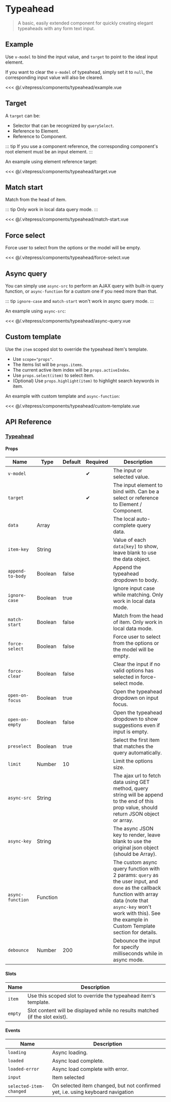 # Typeahead

> A basic, easily extended component for quickly creating elegant typeaheads with any form text input.

## Example

Use `v-model` to bind the input value, and `target` to point to the ideal input element.

If you want to clear the `v-model` of typeahead, simply set it to `null`, the corresponding input value will also be cleared.

<ClientOnly><typeahead-example/></ClientOnly>

<<< @/.vitepress/components/typeahead/example.vue

## Target

A `target` can be:

* Selector that can be recognized by `querySelect`.
* Reference to Element.
* Reference to Component.

::: tip
If you use a component reference, the corresponding component's root element must be an input element.
:::

An example using element reference target:

<ClientOnly><typeahead-target/></ClientOnly>

<<< @/.vitepress/components/typeahead/target.vue

## Match start

Match from the head of item.

::: tip
Only work in local data query mode.
:::

<ClientOnly><typeahead-match-start/></ClientOnly>

<<< @/.vitepress/components/typeahead/match-start.vue

## Force select

Force user to select from the options or the model will be empty.

<ClientOnly><typeahead-force-select/></ClientOnly>

<<< @/.vitepress/components/typeahead/force-select.vue

## Async query

You can simply use `async-src` to perform an AJAX query with built-in query function, or `async-function` for a custom one if you need more than that.

::: tip
`ignore-case` and `match-start` won't work in async query mode.
:::

An example using `async-src`:

<ClientOnly><typeahead-async-query/></ClientOnly>

<<< @/.vitepress/components/typeahead/async-query.vue

## Custom template

Use the `item` scoped slot to override the typeahead item's template.

* Use `scope="props"`.
* The items list will be `props.items`.
* The current active item index will be `props.activeIndex`.
* Use `props.select(item)` to select item.
* (Optional) Use `props.highlight(item)` to highlight search keywords in item.

An example with custom template and `async-function`:

<ClientOnly><typeahead-custom-template/></ClientOnly>

<<< @/.vitepress/components/typeahead/custom-template.vue

## API Reference

### [Typeahead](https://github.com/uiv-lib/uiv/blob/1.x/src/components/typeahead/Typeahead.vue)

#### Props

| Name             | Type     | Default | Required | Description                                                                                                                                                                                                                         |
|------------------|----------|---------|----------|-------------------------------------------------------------------------------------------------------------------------------------------------------------------------------------------------------------------------------------|
| `v-model`        |          |         | &#10004; | The input or selected value.                                                                                                                                                                                                        |
| `target`         |          |         | &#10004; | The input element to bind with. Can be a select or reference to Element / Component.                                                                                                                                                |
| `data`           | Array    |         |          | The local auto-complete query data.                                                                                                                                                                                                 |
| `item-key`       | String   |         |          | Value of each `data[key]` to show, leave blank to use the data object.                                                                                                                                                              |
| `append-to-body` | Boolean  | false   |          | Append the typeahead dropdown to body.                                                                                                                                                                                              |
| `ignore-case`    | Boolean  | true    |          | Ignore input case while matching. Only work in local data mode.                                                                                                                                                                     |
| `match-start`    | Boolean  | false   |          | Match from the head of item. Only work in local data mode.                                                                                                                                                                          |
| `force-select`   | Boolean  | false   |          | Force user to select from the options or the model will be empty.                                                                                                                                                                   |
| `force-clear`    | Boolean  | false   |          | Clear the input if no valid options has selected in force-select mode.                                                                                                                                                              |
| `open-on-focus`  | Boolean  | true    |          | Open the typeahead dropdown on input focus.                                                                                                                                                                                         |
| `open-on-empty`  | Boolean  | false   |          | Open the typeahead dropdown to show suggestions even if input is empty.                                                                                                                                                             |
| `preselect`      | Boolean  | true    |          | Select the first item that matches the query automatically.                                                                                                                                                                         |
| `limit`          | Number   | 10      |          | Limit the options size.                                                                                                                                                                                                             |
| `async-src`      | String   |         |          | The ajax url to fetch data using GET method, query string will be append to the end of this prop value, should return JSON object or array.                                                                                         |
| `async-key`      | String   |         |          | The async JSON key to render, leave blank to use the original json object (should be Array).                                                                                                                                        |
| `async-function` | Function |         |          | The custom async query function with 2 params: `query` as the user input, and `done` as the callback function with array data (note that `async-key` won't work with this). See the example in Custom Template section for details. |
| `debounce`       | Number   | 200     |          | Debounce the input for specify milliseconds while in async mode.                                                                                                                                                                    |

#### Slots

| Name    | Description                                                                  |
|---------|------------------------------------------------------------------------------|
| `item`  | Use this scoped slot to override the typeahead item's template.              |
| `empty` | Slot content will be displayed while no results matched (if the slot exist). |

#### Events

| Name                    | Description                                                                     |
|-------------------------|---------------------------------------------------------------------------------|
| `loading`               | Async loading.                                                                  |
| `loaded`                | Async load complete.                                                            |
| `loaded-error`          | Async load complete with error.                                                 |
| `input`                 | Item selected                                                                   |
| `selected-item-changed` | On selected item changed, but not confirmed yet, i.e. using keyboard navigation |

